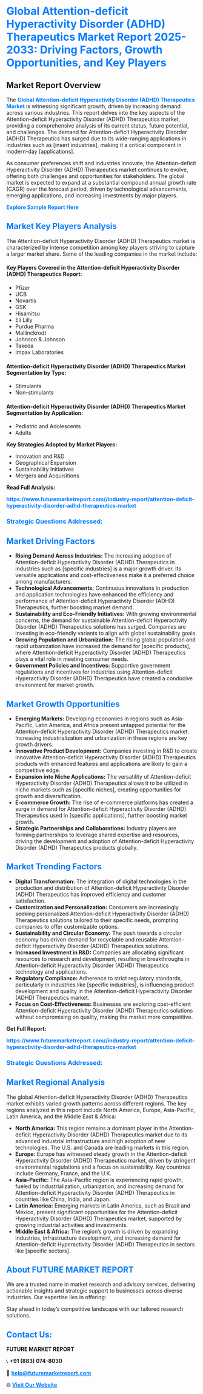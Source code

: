 <h1 style="color: #007BFF;">Global Attention-deficit Hyperactivity Disorder (ADHD) Therapeutics Market Report 2025-2033: Driving Factors, Growth Opportunities, and Key Players</h1>

<section id="overview">
<h2>Market Report Overview</h2>
<p>The <a href="https://www.futuremarketreport.com//industry-report/attention-deficit-hyperactivity-disorder-adhd-therapeutics-market" style="color: #007BFF; text-decoration: none;"><strong>Global Attention-deficit Hyperactivity Disorder (ADHD) Therapeutics Market</strong></a> is witnessing significant growth, driven by increasing demand across various industries. This report delves into the key aspects of the Attention-deficit Hyperactivity Disorder (ADHD) Therapeutics market, providing a comprehensive analysis of its current status, future potential, and challenges. The demand for Attention-deficit Hyperactivity Disorder (ADHD) Therapeutics has surged due to its wide-ranging applications in industries such as [insert industries], making it a critical component in modern-day [applications].</p>
<p>As consumer preferences shift and industries innovate, the Attention-deficit Hyperactivity Disorder (ADHD) Therapeutics market continues to evolve, offering both challenges and opportunities for stakeholders. The global market is expected to expand at a substantial compound annual growth rate (CAGR) over the forecast period, driven by technological advancements, emerging applications, and increasing investments by major players.</p>
</section>

<section id="overview">
<p><a href="https://www.futuremarketreport.com//request-sample/reportId=78688" style="color: #007BFF; text-decoration: none;"><strong>Explore Sample Report Here</strong></a></p>
</section>

<section id="key-players">
<h2 style="color: #007BFF;">Market Key Players Analysis</h2>
<p>The Attention-deficit Hyperactivity Disorder (ADHD) Therapeutics market is characterized by intense competition among key players striving to capture a larger market share. Some of the leading companies in the market include:</p>
<h4>Key Players Covered in the Attention-deficit Hyperactivity Disorder (ADHD) Therapeutics Report:</h4>
<ul><li>Pfizer</li><li>UCB</li><li>Novartis</li><li>GSK</li><li>Hisamitsu</li><li>Eli Lilly</li><li>Purdue Pharma</li><li>Mallinckrodt</li><li>Johnson &amp; Johnson</li><li>Takeda</li><li>Impax Laboratories</li></ul>
<h4>Attention-deficit Hyperactivity Disorder (ADHD) Therapeutics Market Segmentation by Type:</h4>
<ul><li>Stimulants</li><li>Non-stimulants</li></ul>

<h4>Attention-deficit Hyperactivity Disorder (ADHD) Therapeutics Market Segmentation by Application:</h4>
<ul><li>Pediatric and Adolescents</li><li>Adults</li></ul>
<p><strong>Key Strategies Adopted by Market Players:</strong></p>
<ul>
<li>Innovation and R&D</li>
<li>Geographical Expansion</li>
<li>Sustainability Initiatives</li>
<li>Mergers and Acquisitions</li>
</ul>
</section>

<section>
<p><strong>Read Full Analysis: </strong></p><a href="https://www.futuremarketreport.com//industry-report/attention-deficit-hyperactivity-disorder-adhd-therapeutics-market" style="color: #007BFF; text-decoration: none;"><strong>https://www.futuremarketreport.com//industry-report/attention-deficit-hyperactivity-disorder-adhd-therapeutics-market</strong></a>
<h3 style="color: #007BFF;">Strategic Questions Addressed:</h3>
</section>

<section id="driving-factors">
<h2 style="color: #007BFF;">Market Driving Factors</h2>
<ul>
<li><strong>Rising Demand Across Industries:</strong> The increasing adoption of Attention-deficit Hyperactivity Disorder (ADHD) Therapeutics in industries such as [specific industries] is a major growth driver. Its versatile applications and cost-effectiveness make it a preferred choice among manufacturers.</li>
<li><strong>Technological Advancements:</strong> Continuous innovations in production and application technologies have enhanced the efficiency and performance of Attention-deficit Hyperactivity Disorder (ADHD) Therapeutics, further boosting market demand.</li>
<li><strong>Sustainability and Eco-Friendly Initiatives:</strong> With growing environmental concerns, the demand for sustainable Attention-deficit Hyperactivity Disorder (ADHD) Therapeutics solutions has surged. Companies are investing in eco-friendly variants to align with global sustainability goals.</li>
<li><strong>Growing Population and Urbanization:</strong> The rising global population and rapid urbanization have increased the demand for [specific products], where Attention-deficit Hyperactivity Disorder (ADHD) Therapeutics plays a vital role in meeting consumer needs.</li>
<li><strong>Government Policies and Incentives:</strong> Supportive government regulations and incentives for industries using Attention-deficit Hyperactivity Disorder (ADHD) Therapeutics have created a conducive environment for market growth.</li>
</ul>
</section>

<section id="growth-opportunities">
<h2 style="color: #007BFF;">Market Growth Opportunities</h2>
<ul>
<li><strong>Emerging Markets:</strong> Developing economies in regions such as Asia-Pacific, Latin America, and Africa present untapped potential for the Attention-deficit Hyperactivity Disorder (ADHD) Therapeutics market. Increasing industrialization and urbanization in these regions are key growth drivers.</li>
<li><strong>Innovative Product Development:</strong> Companies investing in R&D to create innovative Attention-deficit Hyperactivity Disorder (ADHD) Therapeutics products with enhanced features and applications are likely to gain a competitive edge.</li>
<li><strong>Expansion into Niche Applications:</strong> The versatility of Attention-deficit Hyperactivity Disorder (ADHD) Therapeutics allows it to be utilized in niche markets such as [specific niches], creating opportunities for growth and diversification.</li>
<li><strong>E-commerce Growth:</strong> The rise of e-commerce platforms has created a surge in demand for Attention-deficit Hyperactivity Disorder (ADHD) Therapeutics used in [specific applications], further boosting market growth.</li>
<li><strong>Strategic Partnerships and Collaborations:</strong> Industry players are forming partnerships to leverage shared expertise and resources, driving the development and adoption of Attention-deficit Hyperactivity Disorder (ADHD) Therapeutics products globally.</li>
</ul>
</section>

<section id="trending-factors">
<h2 style="color: #007BFF;">Market Trending Factors</h2>
<ul>
<li><strong>Digital Transformation:</strong> The integration of digital technologies in the production and distribution of Attention-deficit Hyperactivity Disorder (ADHD) Therapeutics has improved efficiency and customer satisfaction.</li>
<li><strong>Customization and Personalization:</strong> Consumers are increasingly seeking personalized Attention-deficit Hyperactivity Disorder (ADHD) Therapeutics solutions tailored to their specific needs, prompting companies to offer customizable options.</li>
<li><strong>Sustainability and Circular Economy:</strong> The push towards a circular economy has driven demand for recyclable and reusable Attention-deficit Hyperactivity Disorder (ADHD) Therapeutics solutions.</li>
<li><strong>Increased Investment in R&D:</strong> Companies are allocating significant resources to research and development, resulting in breakthroughs in Attention-deficit Hyperactivity Disorder (ADHD) Therapeutics technology and applications.</li>
<li><strong>Regulatory Compliance:</strong> Adherence to strict regulatory standards, particularly in industries like [specific industries], is influencing product development and quality in the Attention-deficit Hyperactivity Disorder (ADHD) Therapeutics market.</li>
<li><strong>Focus on Cost-Effectiveness:</strong> Businesses are exploring cost-efficient Attention-deficit Hyperactivity Disorder (ADHD) Therapeutics solutions without compromising on quality, making the market more competitive.</li>
</ul>
</section>

<section>
<p><strong>Get Full Report: </strong></p><a href="https://www.futuremarketreport.com//industry-report/attention-deficit-hyperactivity-disorder-adhd-therapeutics-market" style="color: #007BFF; text-decoration: none;"><strong>https://www.futuremarketreport.com//industry-report/attention-deficit-hyperactivity-disorder-adhd-therapeutics-market</strong></a>
<h3 style="color: #007BFF;">Strategic Questions Addressed:</h3>
</section>


<section id="regional-analysis">
<h2 style="color: #007BFF;">Market Regional Analysis</h2>
<p>The global Attention-deficit Hyperactivity Disorder (ADHD) Therapeutics market exhibits varied growth patterns across different regions. The key regions analyzed in this report include North America, Europe, Asia-Pacific, Latin America, and the Middle East & Africa:</p>
<ul>
<li><strong>North America:</strong> This region remains a dominant player in the Attention-deficit Hyperactivity Disorder (ADHD) Therapeutics market due to its advanced industrial infrastructure and high adoption of new technologies. The U.S. and Canada are leading markets in this region.</li>
<li><strong>Europe:</strong> Europe has witnessed steady growth in the Attention-deficit Hyperactivity Disorder (ADHD) Therapeutics market, driven by stringent environmental regulations and a focus on sustainability. Key countries include Germany, France, and the U.K.</li>
<li><strong>Asia-Pacific:</strong> The Asia-Pacific region is experiencing rapid growth, fueled by industrialization, urbanization, and increasing demand for Attention-deficit Hyperactivity Disorder (ADHD) Therapeutics in countries like China, India, and Japan.</li>
<li><strong>Latin America:</strong> Emerging markets in Latin America, such as Brazil and Mexico, present significant opportunities for the Attention-deficit Hyperactivity Disorder (ADHD) Therapeutics market, supported by growing industrial activities and investments.</li>
<li><strong>Middle East & Africa:</strong> The region’s growth is driven by expanding industries, infrastructure development, and increasing demand for Attention-deficit Hyperactivity Disorder (ADHD) Therapeutics in sectors like [specific sectors].</li>
</ul>
</section>

<footer>
<h2 style="color: #007BFF;">About FUTURE MARKET REPORT</h2>
<p>We are a trusted name in market research and advisory services, delivering actionable insights and strategic support to businesses across diverse industries. Our expertise lies in offering:</p>

<p>Stay ahead in today’s competitive landscape with our tailored research solutions.</p>

<h2 style="color: #007BFF;">Contact Us:</h2>
<p><strong>FUTURE MARKET REPORT</strong></p>
<p>📞 <strong>+91 (883) 074-8030</strong></p>
<p>📧 <strong><a href="mailto:help@futuremarketreport.com" style="color: #007BFF;">help@futuremarketreport.com</a></strong></p>
<p>🌐 <strong><a href="https://www.futuremarketreport.com/" style="color: #007BFF;">Visit Our Website</a></strong></p>
</footer>